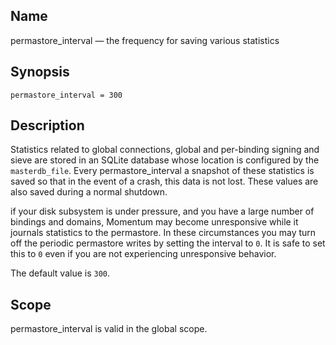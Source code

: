<a name="conf.ref.permastore_interval"></a>
## Name

permastore_interval — the frequency for saving various statistics

## Synopsis

`permastore_interval = 300`

<a name="idp25863472"></a>
## Description

Statistics related to global connections, global and per-binding signing and sieve are stored in an SQLite database whose location is configured by the `masterdb_file`. Every permastore_interval a snapshot of these statistics is saved so that in the event of a crash, this data is not lost. These values are also saved during a normal shutdown.

if your disk subsystem is under pressure, and you have a large number of bindings and domains, Momentum may become unresponsive while it journals statistics to the permastore. In these circumstances you may turn off the periodic permastore writes by setting the interval to `0`. It is safe to set this to `0` even if you are not experiencing unresponsive behavior.

The default value is `300`.

<a name="idp25868672"></a>
## Scope

permastore_interval is valid in the global scope.
